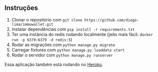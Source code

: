 ## Instruções

1. Clonar o repositório com `git clone https://github.com/diego-lima/immuwallet.git`
1. Instalar dependências com  `pip install -r requirements.txt`
1. Ter uma instância do redis rodando localmente (jeito mais fácil: `docker run -p 6379:6379 -d redis:5`)
1. Rodar as migrações com `python manage.py migrate`
1. Carregar fixtures com `python manage.py loaddata start`
1. Rodar o servidor com `python manage.py runserver`

Essa aplicação também está rodando no [Heroku](https://immuwallet.herokuapp.com/).